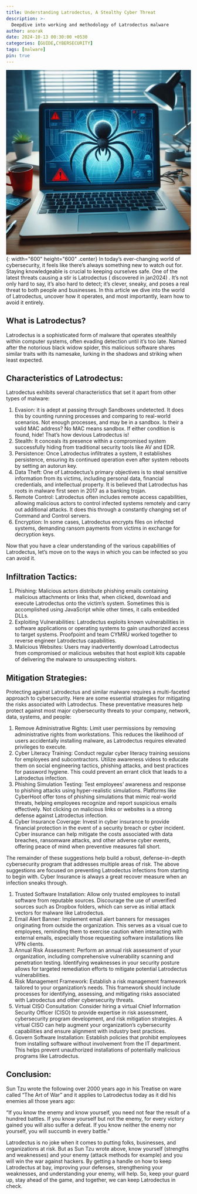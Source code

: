```yaml
---
title: Understanding Latrodectus, A Stealthy Cyber Threat
description: >-
  Deepdive into working and methodology of Latrodectus malware
author: anorak
date: 2024-10-13 00:30:00 +0530
categories: [GUIDE,CYBERSECURITY]
tags: [malware]
pin: true
---
```



![img](/assets/img/202410/Latrodectus-Malware.webp){: width="600" height="600" .center}
In today’s ever-changing world of cybersecurity, it feels like there’s always something new to watch out for. Staying knowledgeable is crucial to keeping ourselves safe. One of the latest threats causing a stir is Latrodectus ( discovered in jan2024) . It’s not only hard to say, it’s also hard to detect; it’s clever, sneaky, and poses a real threat to both people and businesses. In this article we dive into the world of Latrodectus, uncover how it operates, and most importantly, learn how to avoid it entirely.

## What is Latrodectus?

Latrodectus is a sophisticated form of malware that operates stealthily within computer systems, often evading detection until it’s too late. Named after the notorious black widow spider, this malicious software shares similar traits with its namesake, lurking in the shadows and striking when least expected.

## Characteristics of Latrodectus:

Latrodectus exhibits several characteristics that set it apart from other types of malware:

  1. Evasion: it is adept at passing through Sandboxes undetected.  It does this by counting running processes and comparing to real-world scenarios.  Not enough processes, and may be in a sandbox.  Is their a valid MAC address?  No MAC means sandbox.  If either condition is found, hide!  That’s how devious Latrodectus is!
  2. Stealth: It conceals its presence within a compromised system successfully hiding from traditional security tools like AV and EDR.
  3. Persistence: Once Latrodectus infiltrates a system, it establishes persistence, ensuring its continued operation even after system reboots by setting an autorun  key.
  4. Data Theft: One of Latrodectus’s primary objectives is to steal sensitive information from its victims, including personal data, financial credentials, and intellectual property.  It is believed that Latrodectus has roots in malware first seen in 2017 as a banking trojan.
  5. Remote Control: Latrodectus often includes remote access capabilities, allowing malicious actors to control infected systems remotely and carry out additional attacks.  It does this through a constantly changing set of Command and Control servers.
  6. Encryption: In some cases, Latrodectus encrypts files on infected systems, demanding ransom payments from victims in exchange for decryption keys.

Now that you have a clear understanding of the various capabilities of Latrodectus, let’s move on to the ways in which you can be infected so you can avoid it.

## Infiltration Tactics:

  1.  Phishing: Malicious actors distribute phishing emails containing malicious attachments or links that, when clicked, download and execute Latrodectus onto the victim’s system.  Sometimes this is accomplished using JavaScript while other times, it calls embedded DLLs.
  2.   Exploiting Vulnerabilities: Latrodectus exploits known vulnerabilities in software applications or operating systems to gain unauthorized access to target systems.  Proofpoint and team CYMRU worked together to reverse engineer Latrodectus capabilities.
 3.   Malicious Websites: Users may inadvertently download Latrodectus from compromised or malicious websites that host exploit kits capable of delivering the malware to unsuspecting visitors.


## Mitigation Strategies:

Protecting against Latrodectus and similar malware requires a multi-faceted approach to cybersecurity. Here are some essential strategies for mitigating the risks associated with Latrodectus.  These preventative measures help protect against most major cybersecurity threats to your company, network, data, systems, and people:

1.    Remove Administrative Rights: Limit user permissions by removing administrative rights from workstations. This reduces the likelihood of users accidentally installing malware, as Latrodectus requires elevated privileges to execute.
 2.   Cyber Literacy Training: Conduct regular cyber literacy training sessions for employees and subcontractors. Utilize awareness videos to educate them on social engineering tactics, phishing attacks, and best practices for password hygiene.  This could prevent an errant click that leads to a Latrodectus infection.
3.    Phishing Simulation Testing: Test employees’ awareness and response to phishing attacks using hyper-realistic simulations. Platforms like CyberHoot offer tons of phishing simulations that mimic real-world threats, helping employees recognize and report suspicious emails effectively.  Not clicking on malicious links or websites is a strong defense against Latrodectus infection.
4.    Cyber Insurance Coverage: Invest in cyber insurance to provide financial protection in the event of a security breach or cyber incident. Cyber insurance can help mitigate the costs associated with data breaches, ransomware attacks, and other adverse cyber events, offering peace of mind when preventive measures fall short.

The remainder of these suggestions help build a robust, defense-in-depth cybersecurity program that addresses multiple areas of risk.  The above suggestions are focused on preventing Latrodectus infections from starting to begin with.  Cyber Insurance is always a great recover measure when an infection sneaks through.

1.    Trusted Software Installation: Allow only trusted employees to install software from reputable sources. Discourage the use of unverified sources such as Dropbox folders, which can serve as initial attack vectors for malware like Latrodectus.
2.    Email Alert Banner: Implement email alert banners for messages originating from outside the organization. This serves as a visual cue to employees, reminding them to exercise caution when interacting with external emails, especially those requesting software installations like VPN clients.
3.    Annual Risk Assessment: Perform an annual risk assessment of your organization, including comprehensive vulnerability scanning and penetration testing. Identifying weaknesses in your security posture allows for targeted remediation efforts to mitigate potential Latrodectus vulnerabilities.
4.    Risk Management Framework: Establish a risk management framework tailored to your organization’s needs. This framework should include processes for identifying, assessing, and mitigating risks associated with Latrodectus and other cybersecurity threats.
5.    Virtual CISO Consultation: Consider hiring a virtual Chief Information Security Officer (CISO) to provide expertise in risk assessment, cybersecurity program development, and risk mitigation strategies. A virtual CISO can help augment your organization’s cybersecurity capabilities and ensure alignment with industry best practices.
6.    Govern Software Installation: Establish policies that prohibit employees from installing software without involvement from the IT department. This helps prevent unauthorized installations of potentially malicious programs like Latrodectus.

## Conclusion:

Sun Tzu wrote the following over 2000 years ago in his Treatise on ware called “The Art of War” and it applies to Latrodectus today as it did his enemies all those years ago:

“If you know the enemy and know yourself, you need not fear the result of a hundred battles. If you know yourself but not the enemy, for every victory gained you will also suffer a defeat. If you know neither the enemy nor yourself, you will succumb in every battle.”

Latrodectus is no joke when it comes to putting folks, businesses, and organizations at risk. But as Sun Tzu wrote above, know yourself (strengths and weaknesses) and your enemy (attack methods for example)  and you will win the war against hackers. By getting a handle on how to keep Latrodectus at bay, improving your defenses, strengthening your weaknesses, and understanding your enemy, will help. So, keep your guard up, stay ahead of the game, and together, we can keep Latrodectus in check.

